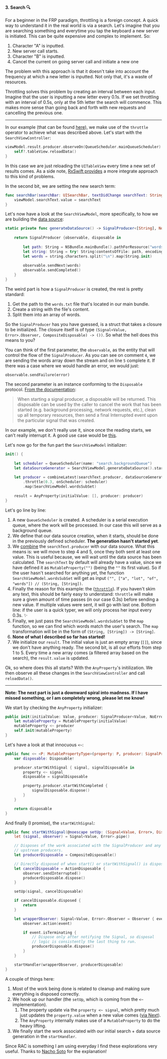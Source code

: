 #### 3. Search 🔍

For a beginner in the FRP paradigm, throttling is a foreign concept. A quick way  to understand it in the real world is via a search. Let's imagine that you are searching something and everytime you tap the keyboard a new server is initiated. This can be quite expensive and complex to implement. So:

1. Character "A" is inputted. 
2. New server call starts.
3. Character "B" is inputted.
4. Cancel the current on going server call and initiate a new one

The problem with this approach is that it doesn't take into account the frequency at which a new letter is inputted. Not only that, it's a waste of resources.

Throttling solves this problem by creating an interval between each input. Imagine that the user is inputting a new letter every 0.1s. If we set throttling with an interval of 0.5s, only at the 5th letter the search will commence. This makes more sense than going back and forth with new requests and cancelling the previous one. 

----

In our example (that can be found [here](https://github.com/RuiAAPeres/RACNest/tree/master/RACNest/ViewControllers/Search)), we make use of the `throttle` operator to achieve what was described above. Let's start with the `SearchViewController`:

```swift
viewModel.result.producer.observeOn(QueueScheduler.mainQueueScheduler).startWithNext {[weak self] _ in
    self?.tableView.reloadData()
}
```

In this case we are just reloading the `UITableView` every time a new set of results comes. As a side note, [RxSwift provides](https://github.com/ReactiveX/RxSwift/blob/b00d35a5ef13dbcf57257f47fb14a60a2c924d19/RxCocoa/iOS/UITableView%2BRx.swift) a more integrate approach to this kind of problems. 

In the second bit, we are setting the new search term:

```swift
func searchBar(searchBar: UISearchBar, textDidChange searchText: String) {
    viewModel.searchText.value = searchText
}
```

Let's now have a look at the `SearchViewModel`, more specifically, to how we are building the [data source](https://github.com/RuiAAPeres/RACNest/blob/master/RACNest/ViewControllers/Search/DataSource/words.txt):

```swift
static private func generateDataSource() -> SignalProducer<[String], NoError> {
  
    return SignalProducer {observable, disposable in
            
        let path: String = NSBundle.mainBundle().pathForResource("words", ofType: "txt")!       // 1
        let string: String = try! String(contentsOfFile: path, encoding: NSUTF8StringEncoding)  // 2
        let words = string.characters.split("\n").map(String.init)                              // 3
            
        observable.sendNext(words)                                                              // 4                   
        observable.sendCompleted()                                                              // 5
    }
}
```

The weird part is how a `SignalProducer` is created, the rest is pretty standard:

1. Get the path to the `words.txt` file that's located in our main bundle.
2. Create a string with the file's content.
3. Split them into an array of words.

So the `SignalProducer` has you have guessed, is a struct that takes a closure to be initialized. The closure itself is of type `(Signal<Value, Error>.Observer, CompositeDisposable) -> ())`. So what the hell does this means to you?

You can think of the first parameter, the `observable`, as the entity that will control the flow of the `SignalProducer`. As you can see on comment `4`, we are sending the words array down the stream and on line `5` complete it. If there was a case where we would handle an error, we would just:

```
observable.sendFailure(error)
```

The second parameter is an instance conforming to the `Disposable` protocol. [From the documentation](https://github.com/ReactiveCocoa/ReactiveCocoa/blob/fd64bf6ea7a83dec13fe42244db470fd9641a9a1/Documentation/FrameworkOverview.md#disposables): 

> When starting a signal producer, a disposable will be returned. This disposable can be used by the caller to cancel the work that has been started (e.g. background processing, network requests, etc.), clean up all temporary resources, then send a final Interrupted event upon the particular signal that was created.

In our example, we don't really use it, since once the reading starts, we can't really interrupt it. A good use case would be [this](https://github.com/ReactiveCocoa/ReactiveCocoa/blob/master/ReactiveCocoa/Swift/FoundationExtensions.swift#L33#L49). 

Let's now go for the fun part the `SearchViewModel` initializer:

```swift
init() {
        
    let scheduler = QueueScheduler(name: "search.backgroundQueue")                     // 1
    let dataSourceGenerator = SearchViewModel.generateDataSource().startOn(scheduler)  // 2
        
    let producer = combineLatest(searchText.producer, dataSourceGenerator)             // 3
        .throttle(0.3, onScheduler: scheduler)                                         // 4
        .map(SearchViewModel.wordsSubSet)                                              // 5
                                                                                           // 6
    result = AnyProperty(initialValue: [], producer: producer)                         // 7
}
```

Let's go line by line:

1. A new `QueueScheduler` is created. A scheduler is a serial execution queue, where the work will be processed. In our case this will serve as a background queue. 
2. We define that our data source creation, when it starts, should be done in the previously defined scheduler. **The generation hasn't started yet**.
3. We [combine](https://github.com/ReactiveCocoa/ReactiveCocoa/blob/master/ReactiveCocoa/Swift/SignalProducer.swift#L513#L522) the `searchText.producer` with our data source. What this means is: we will move to step 4 and 5, once they both sent at least one value. This is useful because, we will wait until the data source has been calculated. The `searchText` by default will already have a value, since we have defined it as `MutableProperty("")` (being the `""` its first value). So if the user hasn't searched for anything yet, the function `SearchViewModel.wordsSubSet` will get as input `("", ["a", "lot", "of", "words"]) // (String, [String])`.
4. Finally the reason for this example: the ([`throttle`](https://github.com/ReactiveCocoa/ReactiveCocoa/blob/master/ReactiveCocoa/Swift/SignalProducer.swift#L714#L721)). If you haven't skim any text, this should be fairly easy to understand: `throttle` will make sure a given amount of time passes (in our case 0.3s) before sending a new value. If multiple values were sent, it will go with last one. Bottom line: if the user is a quick typer, we will only process her input every 0.3s. ✨
5. Finally, we just pass the `SearchViewModel.wordsSubSet` to the `map` function, so we can find which words match the user's search. The `map` transformation will be in the form of `(String, [String]) -> [String]`.
6. **None of what I described so far has started!**
7. We initialize our `result`. The initial value is just an empty array (`[]`), since we don't have anything ready. The second bit, is all our efforts from step 1 to 5. Every time a new array comes (a filtered array based on the search), the `result.value` is updated. 

Ok, so where does this all starts? With the `AnyProperty`'s initilization. We then observe all these changes in the `SearchViewController` and call `reloadData()`.

----

**Note: The next part is just a downward spiral into madness. If I have missed something, or I am completely wrong, please let me know!**

We start by checking the `AnyProperty` initializer: 

```swift
public init(initialValue: Value, producer: SignalProducer<Value, NoError>) {
	let mutableProperty = MutableProperty(initialValue)
	mutableProperty <~ producer
	self.init(mutableProperty)
}
```

Let's have a look at that innocuous `<~`: 

```swift
public func <~ <P: MutablePropertyType>(property: P, producer: SignalProducer<P.Value, NoError>) -> Disposable {
	var disposable: Disposable!

	producer.startWithSignal { signal, signalDisposable in
		property <~ signal
		disposable = signalDisposable

		property.producer.startWithCompleted {
			signalDisposable.dispose()
		}
	}

	return disposable
}
```

And finally (I promise), the `startWithSignal`:

```swift
public func startWithSignal(@noescape setUp: (Signal<Value, Error>, Disposable) -> ()) {
	let (signal, observer) = Signal<Value, Error>.pipe()

	// Disposes of the work associated with the SignalProducer and any
	// upstream producers.
	let producerDisposable = CompositeDisposable()

	// Directly disposed of when start() or startWithSignal() is disposed.
	let cancelDisposable = ActionDisposable {
		observer.sendInterrupted()
		producerDisposable.dispose()
	}

	setUp(signal, cancelDisposable)

	if cancelDisposable.disposed {
		return
	}

	let wrapperObserver: Signal<Value, Error>.Observer = Observer { event in
		observer.action(event)

		if event.isTerminating {
			// Dispose only after notifying the Signal, so disposal
			// logic is consistently the last thing to run.
			producerDisposable.dispose()
		}
	}

	startHandler(wrapperObserver, producerDisposable)
}
```

A couple of things here:

1. Most of the work being done is related to cleanup and making sure everything is disposed correctly. 
2. We hook up our handler (the `setUp`, which is coming from the `<~` implementation).
	1. The property update via the `property <~ signal`, which pretty much just updates the `property.value` when a new value comes ([via Next](https://github.com/ReactiveCocoa/ReactiveCocoa/blob/master/ReactiveCocoa/Swift/Property.swift#L261)).
	2. The `AnyProperty` internally makes use of a `MutableProperty` to do the heavy lifting. 
3. We finally start the work associated with our initial search + data source generation in the `startHandler`. 


Since RAC is something I am using everyday I find these explorations very useful. Thanks to [Nacho Soto](https://github.com/NachoSoto) for the explanation! 

